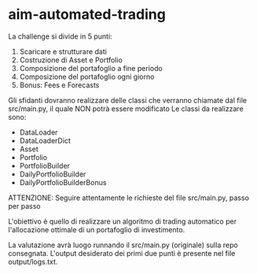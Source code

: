 # aim-automated-trading

La challenge si divide in 5 punti:
1. Scaricare e strutturare dati
2. Costruzione di Asset e Portfolio
3. Composizione del portafoglio a fine periodo
4. Composizione del portafoglio ogni giorno
5. Bonus: Fees e Forecasts

Gli sfidanti dovranno realizzare delle classi che verranno chiamate dal file src/main.py, il quale NON potrà essere modificato
Le classi da realizzare sono:
- DataLoader
- DataLoaderDict
- Asset
- Portfolio
- PortfolioBuilder
- DailyPortfolioBuilder
- DailyPortfolioBuilderBonus

ATTENZIONE: Seguire attentamente le richieste del file src/main.py, passo per passo

L'obiettivo è quello di realizzare un algoritmo di trading automatico per l'allocazione ottimale di un portafoglio di investimento. 

La valutazione avrà luogo runnando il src/main.py (originale) sulla repo consegnata. L'output desiderato dei primi due punti è presente nel file output/logs.txt.
